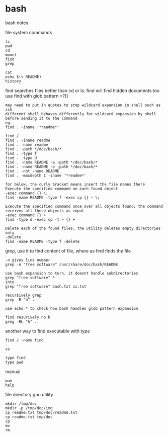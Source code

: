 # bash
bash notes

file system commands
```
ls
pwd
cd
mount
find
grep
```


```
cat
echo $(< README)
history
```

find searches files better than cd or ls.
find will find hidden documents too
use find with glob pattern *?[]

```
may need to put in quotes to stop wildcard expansion in shell such as zsh
different shell behaves differently for wildcard expansion by shell before sending it to the command
eg.
find . -iname '*readme*'

find /
find . -iname readme
find . -name readme
find . -path */doc/bash/*
find . -type f
find . -type d
find . -name README -a -path */doc/bash/*
find . -name README -o -path */doc/bash/*
find . -not -name README
find . -maxdepth 1 -iname '*readme*'

for below, the curly bracket means insert the file names there
Execute the specified command on each found object
-exec command {} \;	
find -name README -type f -exec cp {} ∼ \;

Execute the specified command once over all objects found; the command receives all these objects as input	
-exec command {} +
find -type d -exec cp -t ∼ {} +

Delete each of the found files; the utility deletes empty directories only	
-delete	
find -name README -type f -delete
```

grep, use it to find content of file, where as find finds the file
```
-n gives line number
grep -n "free software" /usr/share/doc/bash/README

use bash expansion to turn, it doesnt handle subdirectories
grep "free software" *
into
grep "free software" bash.txt xz.txt

recursively grep
grep -R "h" . 

use echo * to check how bash handles glob pattern expansion

find resurively no h
greg -RL "h" .
```

another way to find executable with type
```
find / -name find

vs

type find
type pwd
```

manual
```
man
help
```

file directory gnu utility
```
mkdir /tmp/doc
mkdir -p /tmp/doc/img
cp readme.txt tmp/doc/readme.txt
cp readme.txt tmp/doc
cp 
mv
rm
```